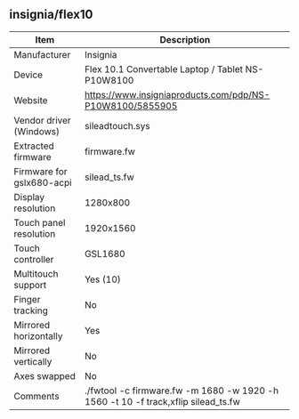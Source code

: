 insignia/flex10
------------------------------------------------------------------------------------------------

| Item                      | Description                                                      |
|---------------------------|------------------------------------------------------------------|
| Manufacturer              | Insignia                                                         |
| Device                    | Flex 10.1 Convertable Laptop / Tablet NS-P10W8100                |
| Website                   | https://www.insigniaproducts.com/pdp/NS-P10W8100/5855905         |
| Vendor driver (Windows)   | sileadtouch.sys                                                  |
| Extracted firmware        | firmware.fw                                                      |
| Firmware for gslx680-acpi | silead_ts.fw                                                     |
| Display resolution        | 1280x800                                                         |
| Touch panel resolution    | 1920x1560                                                        |
| Touch controller          | GSL1680                                                          |
| Multitouch support        | Yes (10)                                                         |
| Finger tracking           | No                                                               |
| Mirrored horizontally     | Yes                                                              |
| Mirrored vertically       | No                                                               |
| Axes swapped              | No                                                               |
| Comments | ./fwtool -c firmware.fw -m 1680 -w 1920 -h 1560 -t 10 -f track,xflip silead_ts.fw |
